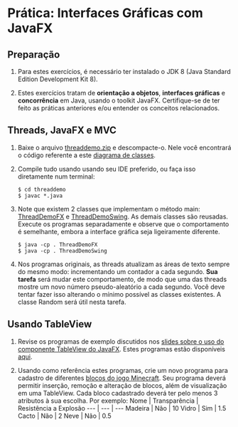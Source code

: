 # Prática: Interfaces Gráficas com JavaFX



## Preparação


1. Para estes exercícios, é necessário ter instalado o JDK 8 (Java Standard Edition Development Kit 8).

2. Estes exercícios tratam de **orientação a objetos**, **interfaces gráficas** e **concorrência** em Java, usando o toolkit JavaFX. Certifique-se de ter feito as práticas anteriores e/ou entender os conceitos relacionados.


## Threads, JavaFX e MVC

1. Baixe o arquivo [threaddemo.zip](src/threaddemo.zip) e descompacte-o. Nele você encontrará o código referente a este [diagrama de classes](graph2.png). 

2. Compile tudo usando usando seu IDE preferido, ou faça isso diretamente num terminal:
   ```
   $ cd threaddemo
   $ javac *.java

3. Note que existem 2 classes que implementam o método main: [ThreadDemoFX](src/threaddemo/ThreadDemoFX.java) e [ThreadDemoSwing](src/threaddemo/ThreadDemoSwing.java). As demais classes são reusadas. Execute os programas separadamente e observe que o comportamento é semelhante, embora a interface gráfica seja ligeiramente diferente.
   ```
   $ java -cp . ThreadDemoFX
   $ java -cp . ThreadDemoSwing
   ```

4. Nos programas originais, as threads atualizam as áreas de texto sempre do mesmo modo: incrementando um contador a cada segundo. **Sua tarefa** será mudar este comportamento, de modo que uma das threads mostre um novo número pseudo-aleatório a cada segundo. Você deve tentar fazer isso alterando o mínimo possível as classes existentes. A classe Random será útil nesta tarefa.


## Usando TableView

1. Revise os programas de exemplo discutidos nos [slides sobre o uso do componente TableView do JavaFX](https://docs.google.com/presentation/d/1zXat8hYWPcZDuodOCyp6tlFRgeWLlTbbgQAOhAjtRfM/edit?usp=sharing). Estes programas estão disponíveis [aqui](src/tableview).


2. Usando como referência estes programas, crie um novo programa para cadastro de diferentes [blocos do jogo Minecraft](https://minecraft-pt.gamepedia.com/Bloco). Seu programa deverá permitir inserção, remoção e alteração de blocos, além de visualização em uma TableView. Cada bloco cadastrado deverá ter pelo menos 3 atributos à sua escolha. Por exemplo: 
Nome | Transparência | Resistência a Explosão
--- | --- | ---
Madeira | Não | 10
Vidro | Sim | 1.5
Cacto | Não | 2
Neve | Não | 0.5








